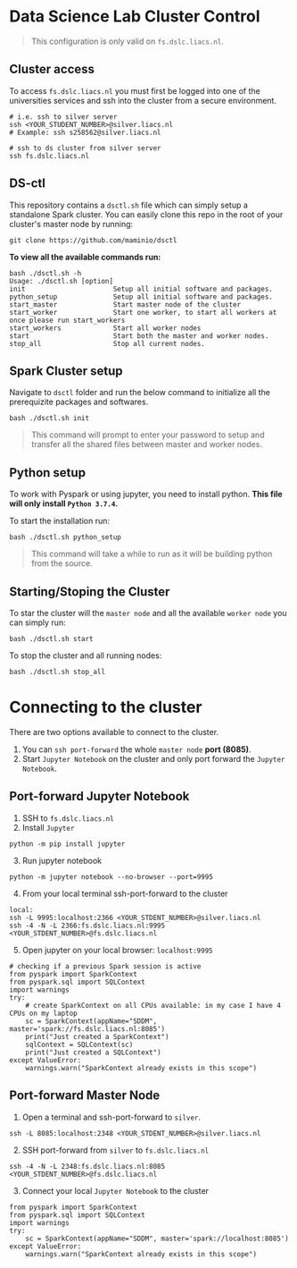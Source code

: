 # Data Science Lab Cluster Control

> This configuration is only valid on `fs.dslc.liacs.nl`.


## Cluster access

To access `fs.dslc.liacs.nl` you must first be logged into one of the universities services and ssh into the cluster from a secure environment. 
```
# i.e. ssh to silver server 
ssh <YOUR_STUDENT_NUMBER>@silver.liacs.nl  
# Example: ssh s258562@silver.liacs.nl

# ssh to ds cluster from silver server
ssh fs.dslc.liacs.nl

```


## DS-ctl
This repository contains a `dsctl.sh` file which can simply setup a standalone Spark cluster. 
You can easily clone this repo in the root of your cluster's master node by running: 
```
git clone https://github.com/maminio/dsctl

```

**To view all the available commands run:**
```
bash ./dsctl.sh -h
Usage: ./dsctl.sh [option]
init                      Setup all initial software and packages.
python_setup              Setup all initial software and packages.
start_master              Start master node of the cluster
start_worker              Start one worker, to start all workers at once please run start_workers
start_workers             Start all worker nodes
start                     Start both the master and worker nodes.
stop_all                  Stop all current nodes.
```

## Spark Cluster setup

Navigate to `dsctl` folder and run the below command to initialize all the prerequizite packages and softwares.
```
bash ./dsctl.sh init
```
> This command will prompt to enter your password to setup and transfer all the shared files between master and worker nodes.


## Python setup 

To work with Pyspark or using jupyter, you need to install python. 
**This file will only install `Python 3.7.4`.**

To start the installation run: 
```
bash ./dsctl.sh python_setup
```

> This command will take a while to run as it will be building python from the source.


## Starting/Stoping the Cluster

To star the cluster will the `master node` and all the available `worker node` you can simply run:
```
bash ./dsctl.sh start
```
To stop the cluster and all running nodes:

```
bash ./dsctl.sh stop_all
```

# Connecting to the cluster 

There are two options available to connect to the cluster. 
1. You can `ssh port-forward` the whole `master node` **port (8085)**. 
2. Start `Jupyter Notebook` on the cluster and only port forward the `Jupyter Notebook`. 

## Port-forward Jupyter Notebook

1. SSH to `fs.dslc.liacs.nl`
2. Install `Jupyter`
```
python -m pip install jupyter
```
3. Run jupyter notebook
```
python -m jupyter notebook --no-browser --port=9995
```
4. From your local terminal ssh-port-forward to the cluster
```
local: 
ssh -L 9995:localhost:2366 <YOUR_STDENT_NUMBER>@silver.liacs.nl  
ssh -4 -N -L 2366:fs.dslc.liacs.nl:9995 <YOUR_STDENT_NUMBER>@fs.dslc.liacs.nl
```
5. Open jupyter on your local browser: `localhost:9995`

```
# checking if a previous Spark session is active
from pyspark import SparkContext
from pyspark.sql import SQLContext
import warnings
try:
    # create SparkContext on all CPUs available: in my case I have 4 CPUs on my laptop
    sc = SparkContext(appName="SDDM", master='spark://fs.dslc.liacs.nl:8085')
    print("Just created a SparkContext")
    sqlContext = SQLContext(sc)
    print("Just created a SQLContext")
except ValueError:
    warnings.warn("SparkContext already exists in this scope")

```

## Port-forward Master Node

1. Open a terminal and ssh-port-forward to `silver`.
```
ssh -L 8085:localhost:2348 <YOUR_STDENT_NUMBER>@silver.liacs.nl  
```
2. SSH port-forward from `silver` to `fs.dslc.liacs.nl`

```
ssh -4 -N -L 2348:fs.dslc.liacs.nl:8085 <YOUR_STDENT_NUMBER>@fs.dslc.liacs.nl
```
3. Connect your local `Jupyter Notebook` to the cluster
```
from pyspark import SparkContext
from pyspark.sql import SQLContext
import warnings
try:
    sc = SparkContext(appName="SDDM", master='spark://localhost:8085')
except ValueError:
    warnings.warn("SparkContext already exists in this scope")
```






